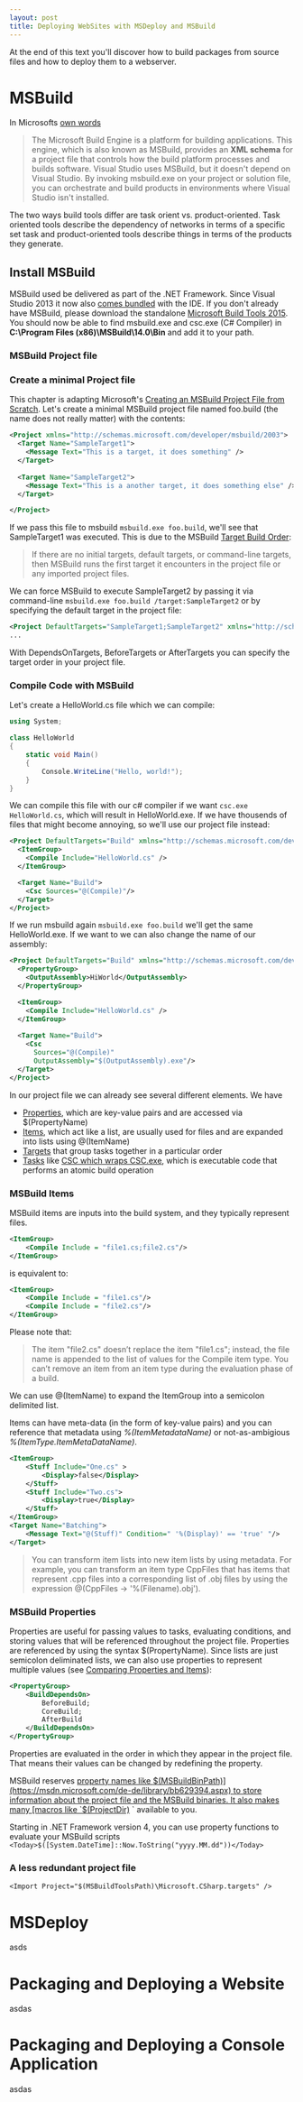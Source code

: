 ```yaml
---
layout: post
title: Deploying WebSites with MSDeploy and MSBuild
---
```


At the end of this text you'll discover how to build packages from source files and how to deploy them to a webserver.

# MSBuild

In Microsofts [own words](https://msdn.microsoft.com/en-us/library/dd393574.aspx) 

> The Microsoft Build Engine is a platform for building applications. This engine, which is also known as MSBuild, provides an **XML schema** for a project file that controls how the build platform processes and builds software. Visual Studio uses MSBuild, but it doesn't depend on Visual Studio. By invoking msbuild.exe on your project or solution file, you can orchestrate and build products in environments where Visual Studio isn't installed.

The two ways build tools differ are task orient vs. product-oriented. Task oriented tools describe the dependency of networks in terms of a specific set task and product-oriented tools describe things in terms of the products they generate.

## Install MSBuild

MSBuild used be delivered as part of the .NET Framework. Since Visual Studio 2013 it now also [comes bundled](https://blogs.msdn.microsoft.com/visualstudio/2013/07/24/msbuild-is-now-part-of-visual-studio/) with the IDE. If you don't already have MSBuild, please download the standalone [Microsoft Build Tools 2015](https://www.microsoft.com/en-us/download/details.aspx?id=48159). You should now be able to find msbuild.exe and csc.exe (C# Compiler) in **C:\Program Files (x86)\MSBuild\14.0\Bin** and add it to your path.

### MSBuild Project file

### Create a minimal Project file

This chapter is adapting Microsoft's [Creating an MSBuild Project File from Scratch](https://msdn.microsoft.com/en-us/library/dd576348.aspx). Let's create a minimal MSBuild project file named foo.build (the name does not really matter) with the contents:

```xml
<Project xmlns="http://schemas.microsoft.com/developer/msbuild/2003">
  <Target Name="SampleTarget1">
    <Message Text="This is a target, it does something" />
  </Target>
  
  <Target Name="SampleTarget2">
    <Message Text="This is a another target, it does something else" />
  </Target>

</Project>
```

If we pass this file to msbuild `msbuild.exe foo.build`, we'll see that SampleTarget1 was executed. This is due to the MSBuild [Target Build Order](https://msdn.microsoft.com/en-us/library/ee216359.aspx):

> If there are no initial targets, default targets, or command-line targets, then MSBuild runs the first target it encounters in the project file or any imported project files.

We can force MSBuild to execute SampleTarget2 by passing it via command-line `msbuild.exe foo.build /target:SampleTarget2` or by specifying the default target in the project file:

```xml
<Project DefaultTargets="SampleTarget1;SampleTarget2" xmlns="http://schemas.microsoft.com/developer/msbuild/2003">
...
```

With DependsOnTargets, BeforeTargets or AfterTargets you can specify the target order in your project file.

### Compile Code with MSBuild

Let's create a HelloWorld.cs file which we can compile:

```cs
using System;  

class HelloWorld  
{  
    static void Main()  
    {  
        Console.WriteLine("Hello, world!");  
    }  
}

```

We can compile this file with our c# compiler if we want `csc.exe HelloWorld.cs`, which will result in HelloWorld.exe. If we have thousends of files that might become annoying, so we'll use our project file instead:

```xml
<Project DefaultTargets="Build" xmlns="http://schemas.microsoft.com/developer/msbuild/2003">
  <ItemGroup>  
    <Compile Include="HelloWorld.cs" />  
  </ItemGroup>  

  <Target Name="Build">  
    <Csc Sources="@(Compile)"/>    
  </Target>  
</Project> 
```

If we run msbuild again `msbuild.exe foo.build` we'll get the same HelloWorld.exe. If we want to we can also change the name of our assembly:

```xml
<Project DefaultTargets="Build" xmlns="http://schemas.microsoft.com/developer/msbuild/2003">
  <PropertyGroup>
    <OutputAssembly>HiWorld</OutputAssembly>
  </PropertyGroup>

  <ItemGroup>  
    <Compile Include="HelloWorld.cs" />  
  </ItemGroup>  
  
  <Target Name="Build">  
    <Csc 
      Sources="@(Compile)"
      OutputAssembly="$(OutputAssembly).exe"/>    
  </Target>  
</Project> 
```

In our project file we can already see several different elements. We have  

* [Properties](https://msdn.microsoft.com/en-us/library/ms171458(v=vs.140).aspx), which are key-value pairs and are accessed via $(PropertyName)
* [Items](https://msdn.microsoft.com/en-us/library/ms171453.aspx), which act like a list, are usually used for files and are expanded into lists using @(ItemName)
* [Targets](https://msdn.microsoft.com/en-us/library/ms171462.aspx) that group tasks together in a particular order
* [Tasks](https://msdn.microsoft.com/en-us/library/ms171466.aspx) like [CSC which wraps CSC.exe](https://msdn.microsoft.com/en-us/library/s5c8athz.aspx), which is executable code that performs an atomic build operation

### MSBuild Items
MSBuild items are inputs into the build system, and they typically represent files.


```xml
<ItemGroup>  
    <Compile Include = "file1.cs;file2.cs"/>  
</ItemGroup> 
```

is equivalent to:

```xml
<ItemGroup>  
    <Compile Include = "file1.cs"/>  
    <Compile Include = "file2.cs"/>   
</ItemGroup>
```

Please note that:
> The item "file2.cs" doesn’t replace the item "file1.cs"; instead, the file name is appended to the list of values for the Compile item type. You can’t remove an item from an item type during the evaluation phase of a build.

We can use @(ItemName) to expand the ItemGroup into a semicolon delimited list.

Items can have meta-data (in the form of key-value pairs) and you can reference that metadata using _%(ItemMetadataName)_ or not-as-ambigious _%(ItemType.ItemMetaDataName)_.

```xml
<ItemGroup>  
    <Stuff Include="One.cs" >  
        <Display>false</Display>  
    </Stuff>  
    <Stuff Include="Two.cs">  
        <Display>true</Display>  
    </Stuff>  
</ItemGroup>  
<Target Name="Batching">  
    <Message Text="@(Stuff)" Condition=" '%(Display)' == 'true' "/>  
</Target>  
```

> You can transform item lists into new item lists by using metadata. For example, you can transform an item type CppFiles that has items that represent .cpp files into a corresponding list of .obj files by using the expression @(CppFiles -> '%(Filename).obj').

### MSBuild Properties
Properties are useful for passing values to tasks, evaluating conditions, and storing values that will be referenced throughout the project file. Properties are referenced by using the syntax $(PropertyName). Since lists are just semicolon deliminated lists, we can also use properties to represent multiple values (see [Comparing Properties and Items](https://msdn.microsoft.com/en-us/library/dd997067.aspx)):

```xml
<PropertyGroup>  
    <BuildDependsOn>  
        BeforeBuild;  
        CoreBuild;  
        AfterBuild  
    </BuildDependsOn>  
</PropertyGroup> 
```

Properties are evaluated in the order in which they appear in the project file. That means their values can be changed by redefining the property.

MSBuild reserves [property names like $(MSBuildBinPath)](https://msdn.microsoft.com/de-de/library/bb629394.aspx) to store information about the project file and the MSBuild binaries. It also makes many [macros like `$(ProjectDir)](https://msdn.microsoft.com/en-us/library/c02as0cs.aspx) ` available to you. 

Starting in .NET Framework version 4, you can use property functions to evaluate your MSBuild scripts `<Today>$([System.DateTime]::Now.ToString("yyyy.MM.dd"))</Today>`

### A less redundant project file



`<Import Project="$(MSBuildToolsPath)\Microsoft.CSharp.targets" /> `



# MSDeploy

asds

# Packaging and Deploying a Website

asdas

# Packaging and Deploying a Console Application

asdas